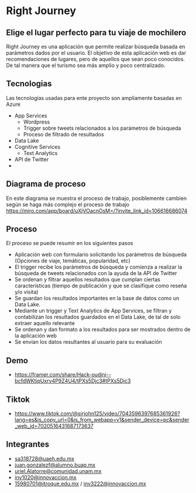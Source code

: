 # Right Journey
## Elige el lugar perfecto para tu viaje de mochilero

Right Journey es una aplicación que permite realizar búsqueda basada en parámetros dados por el usuario. El objetivo de esta aplicación web es dar recomendaciones de lugares, pero de aquellos que sean poco conocidos. De tal manera que el turismo sea más amplio y poco centralizado. 

## Tecnologias
Las tecnologías usadas para ente proyecto son ampliamente basadas en Azure 
- App Services 
    - Wordpress
    - Trigger sobre tweets relacionados a los parámetros de búsqueda
    - Proceso de filtrado de resultados
- Data Lake
- Cognitive Services 
    - Text Analytics
- API de Twitter
- 
    
## Diagrama de proceso
En este diagrama se muestra el proceso de trabajo, posiblemente cambien según se haga más complejo el proceso de trabajo
https://miro.com/app/board/uXjVOacnOsM=/?invite_link_id=106616686074


## Proceso
El proceso se puede resumir en los siguientes pasos 

- Aplicación web con formulario solicitando los parámetros de búsqueda (Opciones de viaje, temáticas, popularidad, etc)
- El trigger recibe los parámetros de búsqueda y comienza a realizar la búsqueda de tweets relacionados con la ayuda de la API de Twitter
- Se ordenan y filtrar aquellos resultados que cumplan ciertas características (tiempo de publicación y que se clasifique como reseña y/o visita)
- Se guardan los resultados importantes en la base de datos como un Data Lake. 
- Mediante un trigger y Text Analytics de App Services, se filtran y contabilizan los resultados guardados en el Data Lake, de tal de solo extraer aquello relevante
- Se ordenan y dan formato a los resultados para ser mostrados dentro de la aplicación web
- Se envían los datos resultantes al usuario para su evaluación

## Demo
- https://framer.com/share/Hack-oudini--bcfdWKtipUxrv4P9Z4U4/tPXs5Djc3#tPXs5Djc3

## Tiktok 
- https://www.tiktok.com/@sirjohn125/video/7043596397685361926?lang=es&is_copy_url=0&is_from_webapp=v1&sender_device=pc&sender_web_id=7020516431687173637

## Integrantes 
- sa318728@uaeh.edu.mx
- juan.gonzalezf@alumno.buap.mx
- uriel.Alatorre@comunidad.unam.mx
- inv1020@innovaccion.mx
- 15980701@itroque.edu.mx / inv3222@innovaccion.mx

